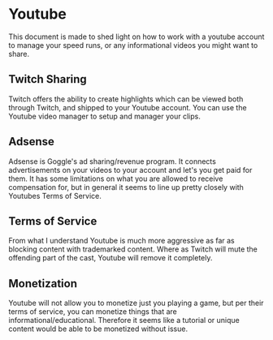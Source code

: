 # Youtube

This document is made to shed light on how to work with a youtube account to
manage your speed runs, or any informational videos you might want to share.

## Twitch Sharing

Twitch offers the ability to create highlights which can be viewed both through
Twitch, and shipped to your Youtube account. You can use the Youtube video
manager to setup and manager your clips.

## Adsense

Adsense is Goggle's ad sharing/revenue program. It connects advertisements on
your videos to your account and let's you get paid for them. It has some
limitations on what you are allowed to receive compensation for, but in general
it seems to line up pretty closely with Youtubes Terms of Service.

## Terms of Service

From what I understand Youtube is much more aggressive as far as blocking
content with trademarked content. Where as Twitch will mute the offending part
of the cast, Youtube will remove it completely.

## Monetization

Youtube will not allow you to monetize just you playing a game, but per their
terms of service, you can monetize things that are informational/educational.
Therefore it seems like a tutorial or unique content would be able to be
monetized without issue.